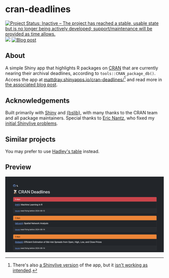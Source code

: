 
# cran-deadlines

<!-- badges: start -->
[![Project Status: Inactive – The project has reached a stable, usable state but is no longer being actively developed; support/maintenance will be provided as time allows.](https://www.repostatus.org/badges/latest/inactive.svg)](https://www.repostatus.org/#inactive)
[![](https://img.shields.io/badge/Shiny-shinyapps.io-447099?style=flat&labelColor=white&logo=Posit&logoColor=447099)](https://mattdray.shinyapps.io/cran-deadlines)
[![Blog
post](https://img.shields.io/badge/rostrum.blog-post-008900?labelColor=000000&logo=data%3Aimage%2Fgif%3Bbase64%2CR0lGODlhEAAQAPEAAAAAABWCBAAAAAAAACH5BAlkAAIAIf8LTkVUU0NBUEUyLjADAQAAACwAAAAAEAAQAAAC55QkISIiEoQQQgghRBBCiCAIgiAIgiAIQiAIgSAIgiAIQiAIgRAEQiAQBAQCgUAQEAQEgYAgIAgIBAKBQBAQCAKBQEAgCAgEAoFAIAgEBAKBIBAQCAQCgUAgEAgCgUBAICAgICAgIBAgEBAgEBAgEBAgECAgICAgECAQIBAQIBAgECAgICAgICAgECAQECAQICAgICAgICAgEBAgEBAgEBAgICAgICAgECAQIBAQIBAgECAgICAgIBAgECAQECAQIBAgICAgIBAgIBAgEBAgECAgECAgICAgICAgECAgECAgQIAAAQIKAAAh%2BQQJZAACACwAAAAAEAAQAAAC55QkIiESIoQQQgghhAhCBCEIgiAIgiAIQiAIgSAIgiAIQiAIgRAEQiAQBAQCgUAQEAQEgYAgIAgIBAKBQBAQCAKBQEAgCAgEAoFAIAgEBAKBIBAQCAQCgUAgEAgCgUBAICAgICAgIBAgEBAgEBAgEBAgECAgICAgECAQIBAQIBAgECAgICAgICAgECAQECAQICAgICAgICAgEBAgEBAgEBAgICAgICAgECAQIBAQIBAgECAgICAgIBAgECAQECAQIBAgICAgIBAgIBAgEBAgECAgECAgICAgICAgECAgECAgQIAAAQIKAAA7)](https://www.rostrum.blog/posts/2024-06-12-cran-db/)
<!-- badges: end -->

## About

A simple Shiny app that highlights R packages on [CRAN](https://cran.r-project.org/) that are currently nearing their archival deadlines, according to `tools::CRAN_package_db()`. Access the app at [mattdray.shinyapps.io/cran-deadlines/](https://mattdray.shinyapps.io/cran-deadlines/)[^1] and read more in [the associated blog post](https://www.rostrum.blog/posts/2024-06-12-cran-db/).

[^1]: There's also [a Shinylive version](https://matt-dray.github.io/cran-deadlines/) of the app, but it [isn't working as intended](https://github.com/matt-dray/cran-deadlines/issues/6).

## Acknowledgements

Built primarily with [Shiny](https://shiny.posit.co/r/getstarted/shiny-basics/lesson1/index.html) and [{bslib}](https://rstudio.github.io/bslib/), with many thanks to the CRAN team and all package maintainers. Special thanks to [Eric Nantz](https://github.com/rpodcast), who fixed my [initial Shinylive problems](https://github.com/matt-dray/cran-deadlines/pull/3).

## Similar projects

You may prefer to use [Hadley's table](https://hadley.github.io/cran-deadlines/) instead.

## Preview

<img src='app.png' alt="Screenshot of webpage called 'CRAN Deadlines'. There are individual cards with the names of R packages in them. The header of each card says how many days remain for fixes to be made and is coloured according to the amount of time left (e.g. red for 0 days). The footer says e.g. 'issues need fixing before 2024-06-12' with a link to the CRAN page detailing the errors.">
